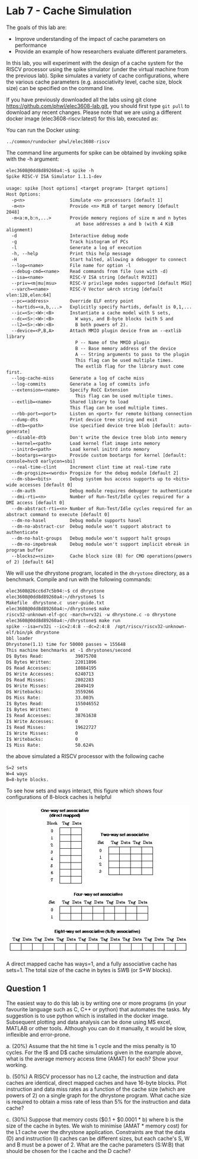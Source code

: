 # Lab 7 - Cache Simulation

The goals of this lab are:

* Improve understanding of the impact of cache parameters on performance
* Provide an example of how researchers evaluate different parameters.

In this lab, you will experiment with the design of a cache system for the RISCV processor using the spike simulator (under the virtual machine from the previous lab). Spike simulates a variety of cache configurations, where the various cache parameters (e.g. associativity level, cache size, block size) can be specified on the command line.

If you have previously downloaded all the labs using git clone https://github.com/phwl/elec3608-lab.git, you should first type ```git pull``` to download any recent changes. Please note that we are using a different docker image (elec3608-riscv:latest) for this lab, executed as:

You can run the Docker using:

```
../common/rundocker phwl/elec3608-riscv
```

The command line arguments for spike can be obtained by invoking spike with the -h argument:

```
elec3608@0dd8d89260a4:~$ spike -h
Spike RISC-V ISA Simulator 1.1.1-dev

usage: spike [host options] <target program> [target options]
Host Options:
  -p<n>                 Simulate <n> processors [default 1]
  -m<n>                 Provide <n> MiB of target memory [default 2048]
  -m<a:m,b:n,...>       Provide memory regions of size m and n bytes
                          at base addresses a and b (with 4 KiB alignment)
  -d                    Interactive debug mode
  -g                    Track histogram of PCs
  -l                    Generate a log of execution
  -h, --help            Print this help message
  -H                    Start halted, allowing a debugger to connect
  --log=<name>          File name for option -l
  --debug-cmd=<name>    Read commands from file (use with -d)
  --isa=<name>          RISC-V ISA string [default RV32I]
  --priv=<m|mu|msu>     RISC-V privilege modes supported [default MSU]
  --varch=<name>        RISC-V Vector uArch string [default vlen:128,elen:64]
  --pc=<address>        Override ELF entry point
  --hartids=<a,b,...>   Explicitly specify hartids, default is 0,1,...
  --ic=<S>:<W>:<B>      Instantiate a cache model with S sets,
  --dc=<S>:<W>:<B>        W ways, and B-byte blocks (with S and
  --l2=<S>:<W>:<B>        B both powers of 2).
  --device=<P,B,A>      Attach MMIO plugin device from an --extlib library
                          P -- Name of the MMIO plugin
                          B -- Base memory address of the device
                          A -- String arguments to pass to the plugin
                          This flag can be used multiple times.
                          The extlib flag for the library must come first.
  --log-cache-miss      Generate a log of cache miss
  --log-commits         Generate a log of commits info
  --extension=<name>    Specify RoCC Extension
                          This flag can be used multiple times.
  --extlib=<name>       Shared library to load
                        This flag can be used multiple times.
  --rbb-port=<port>     Listen on <port> for remote bitbang connection
  --dump-dts            Print device tree string and exit
  --dtb=<path>          Use specified device tree blob [default: auto-generate]
  --disable-dtb         Don't write the device tree blob into memory
  --kernel=<path>       Load kernel flat image into memory
  --initrd=<path>       Load kernel initrd into memory
  --bootargs=<args>     Provide custom bootargs for kernel [default: console=hvc0 earlycon=sbi]
  --real-time-clint     Increment clint time at real-time rate
  --dm-progsize=<words> Progsize for the debug module [default 2]
  --dm-sba=<bits>       Debug system bus access supports up to <bits> wide accesses [default 0]
  --dm-auth             Debug module requires debugger to authenticate
  --dmi-rti=<n>         Number of Run-Test/Idle cycles required for a DMI access [default 0]
  --dm-abstract-rti=<n> Number of Run-Test/Idle cycles required for an abstract command to execute [default 0]
  --dm-no-hasel         Debug module supports hasel
  --dm-no-abstract-csr  Debug module won't support abstract to authenticate
  --dm-no-halt-groups   Debug module won't support halt groups
  --dm-no-impebreak     Debug module won't support implicit ebreak in program buffer
  --blocksz=<size>      Cache block size (B) for CMO operations(powers of 2) [default 64]
```

We will use the dhrystone program, located in the ```dhrystone``` directory, as a benchmark. Compile and run with the following commands:

```
elec3608@26cc6d7c5b94:~$ cd dhrystone
elec3608@0dd8d89260a4:~/dhrystone$ ls
Makefile  dhrystone.c  user-guide.txt
elec3608@0dd8d89260a4:~/dhrystone$ make
riscv32-unknown-elf-gcc -march=rv32i -w dhrystone.c -o dhrystone
elec3608@0dd8d89260a4:~/dhrystone$ make run
spike --isa=rv32i --ic=2:4:8 --dc=2:4:8  /opt/riscv/riscv32-unknown-elf/bin/pk dhrystone
bbl loader
Dhrystone(1.1) time for 50000 passes = 155648
This machine benchmarks at -1 dhrystones/second
D$ Bytes Read:            39075708
D$ Bytes Written:         22011896
D$ Read Accesses:         10884195
D$ Write Accesses:        6240713
D$ Read Misses:           2802283
D$ Write Misses:          2849419
D$ Writebacks:            3559266
D$ Miss Rate:             33.003%
I$ Bytes Read:            155046552
I$ Bytes Written:         0
I$ Read Accesses:         38761638
I$ Write Accesses:        0
I$ Read Misses:           19622727
I$ Write Misses:          0
I$ Writebacks:            0
I$ Miss Rate:             50.624%
```

the above simulated a RISCV processor with the following cache

```
S=2 sets
W=4 ways
B=8-byte blocks.
```

To see how sets and ways interact, this figure which shows four configurations of 8-block caches is helpful

![eightblock](eightblock.png "eightblock")

A direct mapped cache has ways=1, and a fully associative cache has sets=1. The total size of the cache in bytes is S*W*B (or S*W blocks). 

## Question 1

The easiest way to do this lab is by writing one or more programs (in your favourite language such as C, C++ or python) that automates the tasks. My suggestion is to use python which is installed in the docker image. Subsequent plotting and data analysis can be done using MS excel, MATLAB or other tools. Although you can do it manually, it would be slow, inflexible and error-prone.

a. (20%) Assume that the hit time is 1 cycle and the miss penalty is 10 cycles. For the I$ and D$ cache simulations given in the example above, what is the average memory access time (AMAT) for each? Show your working.

b. (50%) A RISCV processor has no L2 cache, the instruction and data caches are identical, direct mapped caches and have 16-byte blocks. Plot instruction and data miss rates as a function of the cache size (which are powers of 2) on a single graph for the dhrystone program. What cache size is required to obtain a miss rate of less than 5% for the instruction and data cache?

c. (30%) Suppose that memory costs ($0.1 + $0.0001 * b) where b is the size of the cache in bytes. We wish to minimise (AMAT * memory cost) for the L1 cache over the dhrystone application. Constraints are that the data (D) and instruction (I) caches can be different sizes, but each cache's S, W and B must be a power of 2. What are the cache parameters (S:W:B) that should be chosen for the I cache and the D cache?
